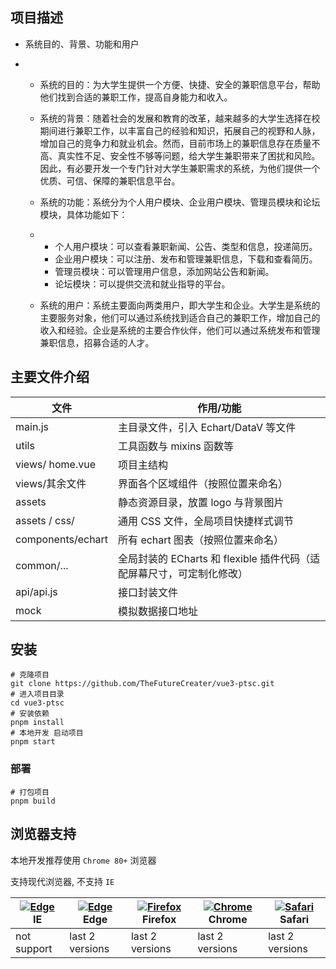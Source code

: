 ## 项目描述

- 系统目的、背景、功能和用户

- - 系统的目的：为大学生提供一个方便、快捷、安全的兼职信息平台，帮助他们找到合适的兼职工作，提高自身能力和收入。

  - 系统的背景：随着社会的发展和教育的改革，越来越多的大学生选择在校期间进行兼职工作，以丰富自己的经验和知识，拓展自己的视野和人脉，增加自己的竞争力和就业机会。然而，目前市场上的兼职信息存在质量不高、真实性不足、安全性不够等问题，给大学生兼职带来了困扰和风险。因此，有必要开发一个专门针对大学生兼职需求的系统，为他们提供一个优质、可信、保障的兼职信息平台。

  - 系统的功能：系统分为个人用户模块、企业用户模块、管理员模块和论坛模块，具体功能如下：

  - - 个人用户模块：可以查看兼职新闻、公告、类型和信息，投递简历。
    - 企业用户模块：可以注册、发布和管理兼职信息，下载和查看简历。
    - 管理员模块：可以管理用户信息，添加网站公告和新闻。
    - 论坛模块：可以提供交流和就业指导的平台。

  - 系统的用户：系统主要面向两类用户，即大学生和企业。大学生是系统的主要服务对象，他们可以通过系统找到适合自己的兼职工作，增加自己的收入和经验。企业是系统的主要合作伙伴，他们可以通过系统发布和管理兼职信息，招募合适的人才。

## 主要文件介绍

| 文件              | 作用/功能                                                    |
| ----------------- | ------------------------------------------------------------ |
| main.js           | 主目录文件，引入 Echart/DataV 等文件                         |
| utils             | 工具函数与 mixins 函数等                                     |
| views/ home.vue   | 项目主结构                                                   |
| views/其余文件    | 界面各个区域组件（按照位置来命名）                           |
| assets            | 静态资源目录，放置 logo 与背景图片                           |
| assets / css/     | 通用 CSS 文件，全局项目快捷样式调节                          |
| components/echart | 所有 echart 图表（按照位置来命名）                           |
| common/...        | 全局封装的 ECharts 和 flexible 插件代码（适配屏幕尺寸，可定制化修改） |
| api/api.js        | 接口封装文件                                                 |
| mock              | 模拟数据接口地址                                             |



## 安装

```
# 克隆项目
git clone https://github.com/TheFutureCreater/vue3-ptsc.git
# 进入项目目录
cd vue3-ptsc
# 安装依赖
pnpm install
# 本地开发 启动项目
pnpm start
```

### 部署

```
# 打包项目
pnpm build
```

## 浏览器支持

本地开发推荐使用 `Chrome 80+` 浏览器

支持现代浏览器, 不支持 `IE`

| [![ Edge](https://raw.githubusercontent.com/alrra/browser-logos/master/src/edge/edge_48x48.png)](http://godban.github.io/browsers-support-badges/) IE | [![ Edge](https://raw.githubusercontent.com/alrra/browser-logos/master/src/edge/edge_48x48.png)](http://godban.github.io/browsers-support-badges/) Edge | [![Firefox](https://raw.githubusercontent.com/alrra/browser-logos/master/src/firefox/firefox_48x48.png)](http://godban.github.io/browsers-support-badges/) Firefox | [![Chrome](https://raw.githubusercontent.com/alrra/browser-logos/master/src/chrome/chrome_48x48.png)](http://godban.github.io/browsers-support-badges/) Chrome | [![Safari](https://raw.githubusercontent.com/alrra/browser-logos/master/src/safari/safari_48x48.png)](http://godban.github.io/browsers-support-badges/) Safari |
| ------------------------------------------------------------ | ------------------------------------------------------------ | ------------------------------------------------------------ | ------------------------------------------------------------ | ------------------------------------------------------------ |
| not support                                                  | last 2 versions                                              | last 2 versions                                              | last 2 versions                                              | last 2 versions                                              |